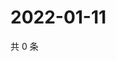 # 2022-01-11

共 0 条

<!-- BEGIN WEIBO -->
<!-- 最后更新时间 Tue Jan 11 2022 23:16:02 GMT+0800 (China Standard Time) -->

<!-- END WEIBO -->
